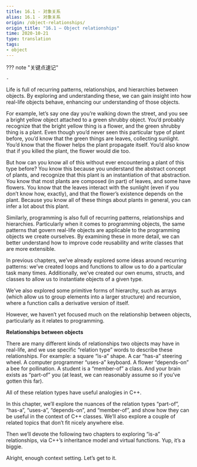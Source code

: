 ```yaml
---
title: 16.1 - 对象关系
alias: 16.1 - 对象关系
origin: /object-relationships/
origin_title: "16.1 — Object relationships"
time: 2020-10-21
type: translation
tags:
- object
---
```



??? note "关键点速记"
	
	-

Life is full of recurring patterns, relationships, and hierarchies between objects. By exploring and understanding these, we can gain insight into how real-life objects behave, enhancing our understanding of those objects.

For example, let’s say one day you’re walking down the street, and you see a bright yellow object attached to a green shrubby object. You’d probably recognize that the bright yellow thing is a flower, and the green shrubby thing is a plant. Even though you’d never seen this particular type of plant before, you’d know that the green things are leaves, collecting sunlight. You’d know that the flower helps the plant propagate itself. You’d also know that if you killed the plant, the flower would die too.

But how can you know all of this without ever encountering a plant of this type before? You know this because you understand the abstract concept of plants, and recognize that this plant is an instantiation of that abstraction. You know that most plants are composed (in part) of leaves, and some have flowers. You know that the leaves interact with the sunlight (even if you don’t know how, exactly), and that the flower’s existence depends on the plant. Because you know all of these things about plants in general, you can infer a lot about this plant.

Similarly, programming is also full of recurring patterns, relationships and hierarchies. Particularly when it comes to programming objects, the same patterns that govern real-life objects are applicable to the programming objects we create ourselves. By examining these in more detail, we can better understand how to improve code reusability and write classes that are more extensible.

In previous chapters, we’ve already explored some ideas around recurring patterns: we’ve created loops and functions to allow us to do a particular task many times. Additionally, we’ve created our own enums, structs, and classes to allow us to instantiate objects of a given type.

We’ve also explored some primitive forms of hierarchy, such as arrays (which allow us to group elements into a larger structure) and recursion, where a function calls a derivative version of itself.

However, we haven’t yet focused much on the relationship between objects, particularly as it relates to programming.

**Relationships between objects**

There are many different kinds of relationships two objects may have in real-life, and we use specific “relation type” words to describe these relationships. For example: a square “is-a” shape. A car “has-a” steering wheel. A computer programmer “uses-a” keyboard. A flower “depends-on” a bee for pollination. A student is a “member-of” a class. And your brain exists as “part-of” you (at least, we can reasonably assume so if you’ve gotten this far).

All of these relation types have useful analogies in C++.

In this chapter, we’ll explore the nuances of the relation types “part-of”, “has-a”, “uses-a”, “depends-on”, and “member-of”, and show how they can be useful in the context of C++ classes. We’ll also explore a couple of related topics that don’t fit nicely anywhere else.

Then we’ll devote the following two chapters to exploring “is-a” relationships, via C++’s inheritance model and virtual functions. Yup, it’s a biggie.

Alright, enough context setting. Let’s get to it.